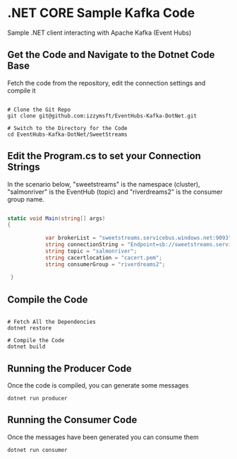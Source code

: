 # .NET CORE Sample Kafka Code 

Sample .NET client interacting with Apache Kafka (Event Hubs)


## Get the Code and Navigate to the Dotnet Code Base

Fetch the code from the repository, edit the connection settings and compile it

```shell

# Clone the Git Repo
git clone git@github.com:izzymsft/EventHubs-Kafka-DotNet.git

# Switch to the Directory for the Code
cd EventHubs-Kafka-DotNet/SweetStreams

```


## Edit the Program.cs to set your Connection Strings

In the scenario below, "sweetstreams" is the namespace (cluster), "salmonriver" is the EventHub (topic) and "riverdreams2" is the consumer group name.

```csharp

static void Main(string[] args)
{
        
            var brokerList = "sweetstreams.servicebus.windows.net:9093";
            string connectionString = "Endpoint=sb://sweetstreams.servicebus.windows.net/;SharedAccessKeyName=Izzy;SharedAccessKey=AIE54oZFiGNuz89FIqSjHTOfTcsNhVfMG+kyOnCmKx8=;EntityPath=salmonriver";
            string topic = "salmonriver";
            string cacertlocation = "cacert.pem";
            string consumerGroup = "riverdreams2";
            
 }

```


## Compile the Code
```shell

# Fetch All the Dependencies
dotnet restore

# Compile the Code
dotnet build

```

## Running the Producer Code

Once the code is compiled, you can generate some messages

```shell
dotnet run producer
```

## Running the Consumer Code

Once the messages have been generated you can consume them

```shell
dotnet run consumer
```
